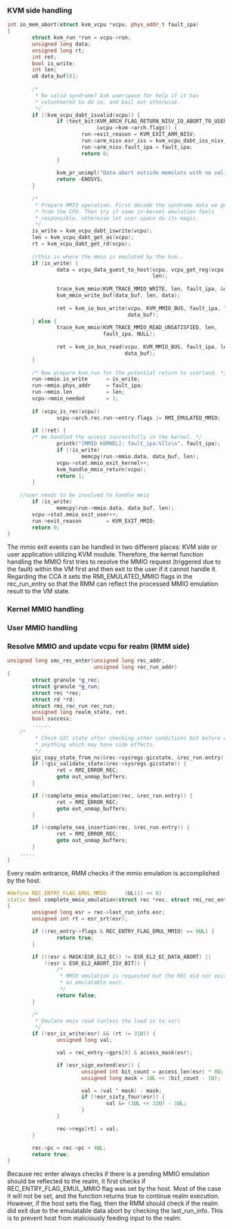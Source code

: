 ### KVM side handling
```cpp
int io_mem_abort(struct kvm_vcpu *vcpu, phys_addr_t fault_ipa)
{       
        struct kvm_run *run = vcpu->run;
        unsigned long data;
        unsigned long rt;
        int ret;
        bool is_write;
        int len;
        u8 data_buf[8];
        
        /*
         * No valid syndrome? Ask userspace for help if it has
         * volunteered to do so, and bail out otherwise.
         */
        if (!kvm_vcpu_dabt_isvalid(vcpu)) {
                if (test_bit(KVM_ARCH_FLAG_RETURN_NISV_IO_ABORT_TO_USER,
                             &vcpu->kvm->arch.flags)) {
                        run->exit_reason = KVM_EXIT_ARM_NISV;
                        run->arm_nisv.esr_iss = kvm_vcpu_dabt_iss_nisv_sanitized(vcpu);
                        run->arm_nisv.fault_ipa = fault_ipa;
                        return 0;
                }
                
                kvm_pr_unimpl("Data abort outside memslots with no valid syndrome info\n");
                return -ENOSYS;
        }
        
        /*
         * Prepare MMIO operation. First decode the syndrome data we get
         * from the CPU. Then try if some in-kernel emulation feels
         * responsible, otherwise let user space do its magic.
         */
        is_write = kvm_vcpu_dabt_iswrite(vcpu);
        len = kvm_vcpu_dabt_get_as(vcpu);
        rt = kvm_vcpu_dabt_get_rd(vcpu);
        
        //this is where the mmio is emulated by the kvm..
        if (is_write) {
                data = vcpu_data_guest_to_host(vcpu, vcpu_get_reg(vcpu, rt),
                                               len);
                
                trace_kvm_mmio(KVM_TRACE_MMIO_WRITE, len, fault_ipa, &data);
                kvm_mmio_write_buf(data_buf, len, data);
                
                ret = kvm_io_bus_write(vcpu, KVM_MMIO_BUS, fault_ipa, len,
                                       data_buf);
        } else {
                trace_kvm_mmio(KVM_TRACE_MMIO_READ_UNSATISFIED, len,
                               fault_ipa, NULL);
                
                ret = kvm_io_bus_read(vcpu, KVM_MMIO_BUS, fault_ipa, len,
                                      data_buf);
        }
        
        /* Now prepare kvm_run for the potential return to userland. */
        run->mmio.is_write      = is_write;
        run->mmio.phys_addr     = fault_ipa;
        run->mmio.len           = len;
        vcpu->mmio_needed       = 1;
        
        if (vcpu_is_rec(vcpu))
                vcpu->arch.rec.run->entry.flags |= RMI_EMULATED_MMIO;
        
        if (!ret) {
		/* We handled the access successfully in the kernel. */
                printk("[MMIO KERNEL]: fault_ipa:%llx\n", fault_ipa);
                if (!is_write)
                        memcpy(run->mmio.data, data_buf, len);
                vcpu->stat.mmio_exit_kernel++;
                kvm_handle_mmio_return(vcpu);
                return 1;
        }
        
	//user needs to be involved to handle mmio
        if (is_write)
                memcpy(run->mmio.data, data_buf, len);
        vcpu->stat.mmio_exit_user++;
        run->exit_reason        = KVM_EXIT_MMIO;
        return 0;
}
```

The mmio exit events can be handled in two different places: KVM side or user 
application utilizing KVM module. Therefore, the kernel function handling the 
MMIO first tries to resolve the MMIO request (triggered due to the fault) within
the VM first and then exit to the user if it cannot handle it. Regarding the CCA
it sets the RMI_EMULATED_MMIO flags in the rec_run_entry so that the RMM can 
reflect the processed MMIO emulation result to the VM state. 

### Kernel MMIO handling 

### User MMIO handling 

### Resolve MMIO and update vcpu for realm (RMM side)
```cpp
unsigned long smc_rec_enter(unsigned long rec_addr,
                            unsigned long rec_run_addr)
{       
        struct granule *g_rec;
        struct granule *g_run;
        struct rec *rec;
        struct rd *rd;
        struct rmi_rec_run rec_run;
        unsigned long realm_state, ret;
        bool success;
        ......
	/*
         * Check GIC state after checking other conditions but before doing
         * anything which may have side effects.
         */
        gic_copy_state_from_ns(&rec->sysregs.gicstate, &rec_run.entry);
        if (!gic_validate_state(&rec->sysregs.gicstate)) {
                ret = RMI_ERROR_REC;
                goto out_unmap_buffers;
        }

        if (!complete_mmio_emulation(rec, &rec_run.entry)) {
                ret = RMI_ERROR_REC;
                goto out_unmap_buffers;
        }

        if (!complete_sea_insertion(rec, &rec_run.entry)) {
                ret = RMI_ERROR_REC;
                goto out_unmap_buffers;
        }
	.....
}
```
Every realm entrance, RMM checks if the mmio emulation is accomplished by the 
host. 



```cpp
#define REC_ENTRY_FLAG_EMUL_MMIO      (UL(1) << 0)
static bool complete_mmio_emulation(struct rec *rec, struct rmi_rec_entry *rec_entry)
{
        unsigned long esr = rec->last_run_info.esr;
        unsigned int rt = esr_srt(esr);

        if ((rec_entry->flags & REC_ENTRY_FLAG_EMUL_MMIO) == 0UL) {
                return true;
        }

        if (((esr & MASK(ESR_EL2_EC)) != ESR_EL2_EC_DATA_ABORT) ||
            !(esr & ESR_EL2_ABORT_ISV_BIT)) {
                /*
                 * MMIO emulation is requested but the REC did not exit with
                 * an emulatable exit.
                 */
                return false;
        }

        /*
         * Emulate mmio read (unless the load is to xzr)
         */
        if (!esr_is_write(esr) && (rt != 31U)) {
                unsigned long val;

                val = rec_entry->gprs[0] & access_mask(esr);

                if (esr_sign_extend(esr)) {
                        unsigned int bit_count = access_len(esr) * 8U;
                        unsigned long mask = 1UL << (bit_count - 1U);

                        val = (val ^ mask) - mask;
                        if (!esr_sixty_four(esr)) {
                                val &= (1UL << 32U) - 1UL;
                        }
                }

                rec->regs[rt] = val;
        }

        rec->pc = rec->pc + 4UL;
        return true;
}
```

Because rec enter always checks if there is a pending MMIO emulation should be 
reflected to the realm, it first checks if REC_ENTRY_FLAG_EMUL_MMIO flag was set
by the host. Most of the case it will not be set, and the function returns true
to continue realm execution. However, if the host sets the flag, then the RMM 
should check if the realm did exit due to the emulatable data abort by checking 
the last_run_info. This is to prevent host from maliciously feeding input to the
realm.



